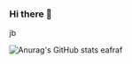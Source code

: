 ### Hi there 👋

<!--
**Andersoncode66/Andersoncode66** is a ✨ _special_ ✨ repository because its `README.md` (this file) appears on your GitHub profile.

Here are some ideas to get you started:

- 🔭 I’m currently working on ...
- 🌱 I’m currently learning ...
- 👯 I’m looking to collaborate on ...
- 🤔 I’m looking for help with ...
- 💬 Ask me about ...
- 📫 How to reach me: ...
- 😄 Pronouns: ...
- ⚡ Fun fact: ...
-->

jb

![Anurag's GitHub stats](https://github-readme-stats.vercel.app/api?username=AndersonSáSantos&theme=dark&show_icons=true)
eafraf
